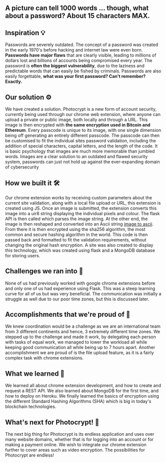 ## A picture can tell 1000 words ... though, what about a password?  About 15 characters MAX.

## Inspiration 💡
Passwords are severely outdated. The concept of a password was created in the early 1970's before hacking and internet law were even born. **Passwords have major flaws** that are clearly visible, leading to millions of dollars lost and billions of accounts being compromised every year. The password is **often the biggest vulnerability**, due to the laziness and predictable words that can easily be fished by criminals. Passwords are also easily forgettable, **what was your first password? Can't remember? Exactly.**

## Our solution ⚙️
We have created a solution. Photocrypt is a new form of account security, currently being used through our chrome web extension, where anyone can upload a private or public image, both locally and through a URL. This image is then encrypted with **the same encryption used in Bitcoin and Ethereum**. Every passcode is unique to its image, with one single dimension being off generating an entirely different passcode. The passcode can then be customised to fit the individual sites password validation, including the addition of special characters, capital letters, and the length of the code. It is basic psychology that images are much more memorable than jumbled words. Images are a clear solution to an outdated and flawed security system, passwords can just not hold up against the ever-expanding domain of cybersecurity

## How we built it 🛠️
Our chrome extension works by receiving custom parameters about the current site validation, along with a local file upload or URL, this extension is created using JS. Once an image is submitted, the extension converts this image into a uir8 string displaying the individual pixels and colour. The flask API is then called which parses the image string. At the other end, the image is then reshaped and converted into an Ascii string [image to ascii](https://wiki.cdot.senecacollege.ca/w/imgs/thumb/R2d2.jpg/700px-R2d2.jpg.png). From there it is then encrypted using the sha256 algorithm, the most common and secure hashing algorithm in the world. This code is then passed back and formatted to fit the validation requirements, without changing the original hash encryption.
A site was also created to display this technology, which was created using flask and a MongoDB database for storing users.

## Challenges we ran into 🚧
None of us had previously worked with google chrome extensions before and only one of us had experience using Flask. This was a steep learning curve for all of us but was very beneficial. The communication was initially a struggle as well due to our poor time zones, but this is discussed later.

## Accomplishments that we're proud of 🌟
We knew coordination would be a challenge as we are an international team from 3 different continents and hence, 3 extremely different time zones. We stepped up to the challenge and made it work, by delegating each person with tasks of equal work, we managed to lower the workload all while keeping good communication all while being up to 7 hours apart. Another accomplishment we are proud of is the file upload feature, as it is a fairly complex task with chrome extensions.

## What we learned 📖
We learned all about chrome extension development, and how to create and request a REST API. We also learned about MongoDB for the first time, and how to deploy on Heroku. We finally learned the basics of encryption using the different Standard Hashing Algorithms (SHA) which is big in today's blockchain technologies.

## What's next for Photocrypt! 🚀
The next big thing for Photocrypt is its endless application and uses over many website domains, whether that is for logging into an account or for making a payment online. We wish to integrate our chrome extension further to cover areas such as video encryption. The possibilities for Photocrypt are endless!


